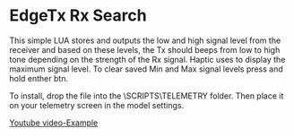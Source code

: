 # EdgeTx Rx Search

This simple LUA stores and outputs the low and high signal level from the receiver and based on these levels, 
the Tx should beeps from low to high tone depending on the strength of the Rx signal.
Haptic uses to display the maximum signal level.
To clear saved Min and Max signal levels press and hold enther btn.

To install, drop the file into the \SCRIPTS\TELEMETRY folder.
Then place it on your telemetry screen in the model settings.

[Youtube video-Example](https://youtube.com/shorts/yVMb1DFewpY?feature=share)

